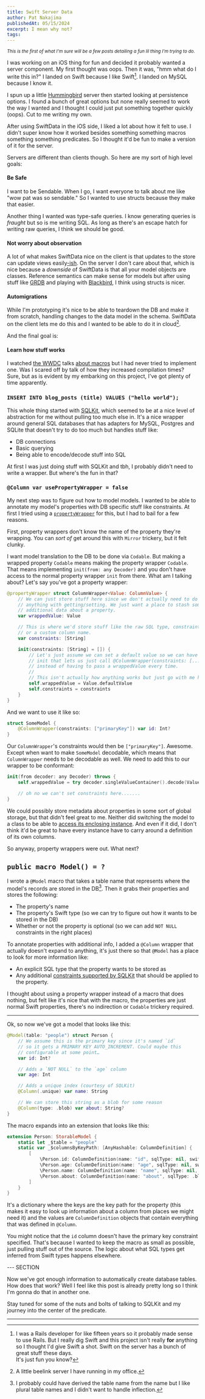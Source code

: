 ```yaml
---
title: Swift Server Data
author: Pat Nakajima
publishedAt: 05/15/2024
excerpt: I mean why not?
tags:
---
```


<small><em>This is the first of what I'm sure will be a few posts detailing a fun lil thing I'm trying to do.</em></small>

I was working on an iOS thing for fun and decided it probably wanted a server component. My first thought was oops. Then it was, "hmm what do I write this in?" I landed on Swift because I like Swift[^1]. I landed on MySQL because I know it.

I spun up a little [Hummingbird](https://github.com/hummingbird-project/hummingbird) server then started looking at persistence options. I found a bunch of great options but none really seemed to work the way I wanted and I thought I could just put something together quickly (oops). Cut to me writing my own.

After using SwiftData in the iOS side, I liked a lot about how it felt to use. I didn't super know how it worked besides something something macros something something predicates. So I thought it'd be fun to make a version of it for the server.

Servers are different than clients though. So here are my sort of high level goals:

#### Be Safe

I want to be Sendable. When I go, I want everyone to talk about me like "wow pat was so sendable." So I wanted to use structs because they make that easier.

Another thing I wanted was type-safe queries. I know generating queries is _fraught_ but so is me writing SQL. As long as there's an escape hatch for writing raw queries, I think we should be good.

#### Not worry about observation

A lot of what makes SwiftData nice on the client is that updates to the store can update views easily[-ish](/posts/2-live-model/). On the server I don't care about that, which is nice because a _downside_ of SwiftData is that all your model objects are classes. Reference semantics can make sense for models but after using stuff like [GRDB](https://github.com/groue/GRDB.swift) and playing with [Blackbird](https://github.com/marcoarment/Blackbird), I think using structs is nicer.

#### Automigrations

While I'm prototyping it's nice to be able to teardown the DB and make it from scratch, handling changes to the data model in the schema. SwiftData on the client lets me do this and I wanted to be able to do it in cloud[^2].

And the final goal is:

#### Learn how stuff works

I watched [the WWDC](https://developer.apple.com/videos/play/wwdc2023/10166/) talks [about macros](https://developer.apple.com/videos/play/wwdc2023/10167/) but I had never tried to implement one. Was I scared off by talk of how they increased compilation times? Sure, but as is evident by my embarking on this project, I've got plenty of time apparently.

### `INSERT INTO blog_posts (title) VALUES ("hello world");`

This whole thing started with [SQLKit](https://github.com/vapor/sql-kit), which seemed to be at a nice level of abstraction for me without pulling too much else in. It's a nice wrapper around general SQL databases that has adapters for MySQL, Postgres and SQLite that doesn't try to do too much but handles stuff like:

- DB connections
- Basic querying
- Being able to encode/decode stuff into SQL

At first I was just doing stuff with SQLKit and tbh, I probably didn't need to write a wrapper. But where's the fun in that?

### `@Column var usePropertyWrapper = false`

My next step was to figure out how to model models. I wanted to be able to annotate my model's properties with DB specific stuff like constraints. At first I tried using a [`propertyWrapper`](https://docs.swift.org/swift-book/documentation/the-swift-programming-language/properties/#Property-Wrappers) for this, but I had to bail for a few reasons.

First, property wrappers don't know the name of the property they're wrapping. You can _sort of_ get around this with `Mirror` trickery, but it felt clunky.

I want model translation to the DB to be done via `Codable`. But making a wrapped property `Codable` means making the property wrapper `Codable`. That means implementing `init(from: any Decoder)` and you don't have access to the normal property wrapper `init` from there. What am I talking about? Let's say you've got a property wrapper:

```swift
@propertyWrapper struct ColumnWrapper<Value: ColumnValue> {
	// We can just store stuff here since we don't actually need to do
	// anything with getting/setting. We just want a place to stash some
	// additional data about a property.
	var wrappedValue: Value

	// This is where we'd store stuff like the raw SQL type, constraints,
	// or a custom column name.
	var constraints: [String]

	init(constraints: [String] = []) {
		// Let's just assume we can set a default value so we can have a pretty
		// init that lets us just call @ColumnWrapper(constraints: [...])
		// instead of having to pass a wrappedValue every time.
		//
		// This isn't actually how anything works but just go with me here.
		self.wrappedValue = Value.defaultValue
		self.constraints = constraints
	}
}
```

And we want to use it like so:

```swift
struct SomeModel {
	@ColumnWrapper(constraints: ["primaryKey"]) var id: Int?
}
```

Our `ColumnWrapper`'s constraints would then be `["primaryKey"]`. Awesome. Except when want to make `SomeModel` decodable, which means that `ColumnWrapper` needs to be decodable as well. We need to add this to our wrapper to be conformant:

```swift
init(from decoder: any Decoder) throws {
	self.wrappedValue = try decoder.singleValueContainer().decode(Value.self)

	// oh no we can't set constraints here.......
}
```

We could possibly store metadata about properties in some sort of global storage, but that didn't feel great to me. Neither did switching the model to a class to be able to [access its enclosing instance](https://www.swiftbysundell.com/articles/accessing-a-swift-property-wrappers-enclosing-instance/). And even if it did, I don't think it'd be great to have every instance have to carry around a definition of its own columns.

So anyway, property wrappers were out. What next?

## `public macro Model() = ?`

I wrote a `@Model` macro that takes a table name that represents where the model's records are stored in the DB[^3]. Then it grabs their properties and stores the following:

- The property's name
- The property's Swift type (so we can try to figure out how it wants to be stored in the DB)
- Whether or not the property is optional (so we can add `NOT NULL` constraints in the right places)

To annotate properties with additional info, I added a `@Column` wrapper that actually doesn't expand to anything, it's just there so that `@Model` has a place to look for more information like:

- An explicit SQL type that the property wants to be stored as
- Any additional [constraints supported by SQLKit](https://github.com/vapor/sql-kit/blob/main/Sources/SQLKit/Expressions/Clauses/SQLColumnConstraintAlgorithm.swift) that should be applied to the property.

I thought about using a property wrapper instead of a macro that does nothing, but felt like it's nice that with the macro, the properties are just normal Swift properties, there's no indirection or `Codable` trickery required.

---

Ok, so now we've got a model that looks like this:

```swift !image!
@Model(table: "people") struct Person {
	// We assume this is the primary key since it's named `id`
	// so it gets a PRIMARY KEY AUTO_INCREMENT. Could maybe this
	// configurable at some point…
	var id: Int?

	// Adds a `NOT NULL` to the `age` column
	var age: Int

	// Adds a unique index (courtesy of SQLKit)
	@Column(.unique) var name: String

	// We can store this string as a blob for some reason
	@Column(type: .blob) var about: String?
}
```

The macro expands into an extension that looks like this:

```swift
extension Person: StorableModel {
	static let _$table = "people"
	static var _$columnsByKeyPath: [AnyHashable: ColumnDefinition] {
		[
			\Person.id: ColumnDefinition(name: "id", sqlType: nil, swiftType: Int.self, isOptional: true, constraints: []),
			\Person.age: ColumnDefinition(name: "age", sqlType: nil, swiftType: Int.self, isOptional: false, constraints: []),
			\Person.name: ColumnDefinition(name: "name", sqlType: nil, swiftType: String.self, isOptional: false, constraints: [.unique]),
			\Person.about: ColumnDefinition(name: "about", sqlType: .blob, swiftType: String.self, isOptional: true, constraints: [])
		]
	}
}
```

It's a dictionary where the keys are the key path for the property (this makes it easy to look up information about a column from places we might need it) and the values are `ColumnDefinition` objects that contain everything that was defined in `@Column`.

You might notice that the `id` column doesn't have the primary key constraint specified. That's because I wanted to keep the macro as small as possible, just pulling stuff out of the source. The logic about what SQL types get inferred from Swift types happens elsewhere.

--- SECTION

Now we've got enough information to automatically create database tables. How does that work? Well I feel like this post is already pretty long so I think I'm gonna do that in another one.

Stay tuned for some of the nuts and bolts of talking to SQLKit and my journey into the center of the predicate.

---

[^1]: I was a Rails developer for like fifteen years so it probably made sense to use Rails. But I really dig Swift and this project isn't really **for** anything so I thought I'd give Swift a shot. Swift on the server has a bunch of great stuff these days. <br/>It's just fun you know?
[^2]: A little beelink server I have running in my office.
[^3]: I probably could have derived the table name from the name but I like plural table names and I didn't want to handle inflection.

